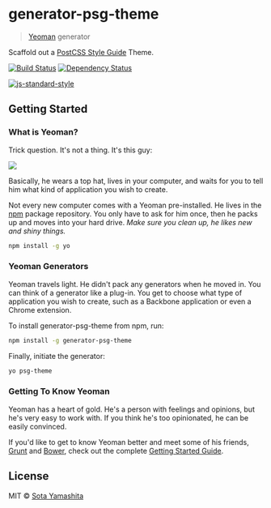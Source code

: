 # generator-psg-theme

> [Yeoman](http://yeoman.io) generator

Scaffold out a [PostCSS Style Guide](https://github.com/morishitter/postcss-style-guide) Theme.

[![Build Status](https://secure.travis-ci.org/sotayamashita/generator-psg-theme.png?branch=master)](https://travis-ci.org/sotayamashita/generator-psg-theme) [![Dependency Status](https://gemnasium.com/sotayamashita/psg-theme-sassline.svg)](https://gemnasium.com/sotayamashita/psg-theme-sassline)

[![js-standard-style](https://cdn.rawgit.com/feross/standard/master/badge.svg)](https://github.com/feross/standard)


## Getting Started

### What is Yeoman?

Trick question. It's not a thing. It's this guy:

![](http://i.imgur.com/JHaAlBJ.png)

Basically, he wears a top hat, lives in your computer, and waits for you to tell him what kind of application you wish to create.

Not every new computer comes with a Yeoman pre-installed. He lives in the [npm](https://npmjs.org) package repository. You only have to ask for him once, then he packs up and moves into your hard drive. *Make sure you clean up, he likes new and shiny things.*

```bash
npm install -g yo
```

### Yeoman Generators

Yeoman travels light. He didn't pack any generators when he moved in. You can think of a generator like a plug-in. You get to choose what type of application you wish to create, such as a Backbone application or even a Chrome extension.

To install generator-psg-theme from npm, run:

```bash
npm install -g generator-psg-theme
```

Finally, initiate the generator:

```bash
yo psg-theme
```

### Getting To Know Yeoman

Yeoman has a heart of gold. He's a person with feelings and opinions, but he's very easy to work with. If you think he's too opinionated, he can be easily convinced.

If you'd like to get to know Yeoman better and meet some of his friends, [Grunt](http://gruntjs.com) and [Bower](http://bower.io), check out the complete [Getting Started Guide](https://github.com/yeoman/yeoman/wiki/Getting-Started).


## License

MIT © [Sota Yamashita](https://github.com/sotayamashita)
